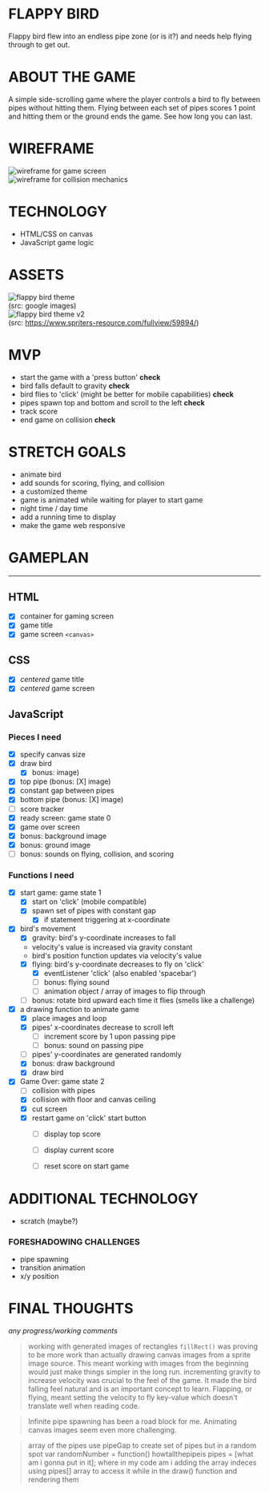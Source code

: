 # FLAPPY BIRD
Flappy bird flew into an endless pipe zone (or is it?) and needs help flying through to get out.  

# ABOUT THE GAME
A simple side-scrolling game where the player controls a bird to fly between pipes without hitting them.  Flying between each set of pipes scores 1 point and hitting them or the ground ends the game.  See how long you can last.  


# WIREFRAME  
![wireframe for game screen](/img/001-wireframe.png "Game Screen")  
![wireframe for collision mechanics](/img/002-wireframe.png "Collision Mechanics")

# TECHNOLOGY
 * HTML/CSS on canvas
 * JavaScript  game logic

# ASSETS
![flappy bird theme](/img/og-theme.png)  
(src: google images)  
![flappy bird theme v2](/img/og-theme-2.png)  
(src: https://www.spriters-resource.com/fullview/59894/)  

# MVP
 * start the game with a 'press button' **check**
 * bird falls default to gravity **check**
 * bird flies to 'click' (might be better for mobile capabilities) **check**
 * pipes spawn top and bottom and scroll to the left  **check**
 * track score
 * end game on collision **check**

# STRETCH GOALS
 * animate bird
 * add sounds for scoring, flying, and collision
 * a customized theme
 * game is animated while waiting for player to start game
 * night time / day time
 * add a running time to display
 * make the game web responsive

# GAMEPLAN
---
## HTML
 - [X] container for gaming screen
 - [X] game title
 - [X] game screen `<canvas>`

## CSS
 - [X] *centered* game title
 - [X] *centered* game screen

## JavaScript
### Pieces I need
 - [X] specify canvas size
 - [X] draw bird 
      - [X] bonus: image)
 - [X] top pipe (bonus: [X] image)
 - [X] constant gap between pipes
 - [X] bottom pipe (bonus: [X] image)
 - [ ] score tracker
 - [X] ready screen: game state 0
 - [X] game over screen
 - [X] bonus: background image
 - [X] bonus: ground image
 - [ ] bonus: sounds on flying, collision, and scoring
### Functions I need
 - [X] start game: game state 1
    - [X] start on 'click' (mobile compatible)
    - [X] spawn set of pipes with constant gap
      - [X] if statement triggering at x-coordinate
 - [X] bird's movement
    - [X] gravity: bird's y-coordinate increases to fall  
     * velocity's value is increased via gravity constant
     * bird's position function updates via velocity's value
    - [X] flying: bird's y-coordinate decreases to fly on 'click'
        - [X] eventListener 'click' (also enabled 'spacebar')
        - [ ] bonus: flying sound
        - [ ] animation object / array of images to flip through
    - [ ] bonus: rotate bird upward each time it flies (smells like a challenge)
 - [X] a drawing function to animate game
   - [X] place images and loop
    - [X] pipes' x-coordinates decrease to scroll left
        - [ ] increment score by 1 upon passing pipe
        - [ ] bonus: sound on passing pipe
    - [ ] pipes' y-coordinates are generated randomly
    - [X] bonus: draw background
    - [X] draw bird
 - [X] Game Over: game state 2
    - [ ] collision with pipes
    - [X] collision with floor and canvas ceiling
    - [X] cut screen
    - [X] restart game on 'click' start button
        - [ ] display top score
        - [ ] display current score
        - [ ] reset score on start game


# ADDITIONAL TECHNOLOGY
 * scratch (maybe?)

### FORESHADOWING CHALLENGES
 * pipe spawning 
 * transition animation
 * x/y position

# FINAL THOUGHTS
*any progress/working comments*
> working with generated images of rectangles `fillRect()` was proving to be more work than actually drawing canvas images from a sprite image source.  This meant working with images from the beginning would just make things simpler in the long run.
> incrementing gravity to increase velocity was crucial to the feel of the game.  It made the bird falling feel natural and is an important concept to learn.  Flapping, or flying, meant setting the velocity to fly key-value which doesn't translate well when reading code.  

>Infinite pipe spawning has been a road block for me.  Animating canvas images seem even more challenging.

> array of the pipes
> use pipeGap to create set of pipes but in a random spot
> var randomNumber = function() howtallthepipeis 
> pipes = [what am i gonna put in it];   where in my code am i adding the array indeces
> using pipes[] array to access it while in the draw() function and rendering them